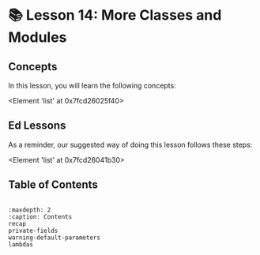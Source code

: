 # 📚 Lesson 14: More Classes and Modules
## Concepts

In this lesson, you will learn the following concepts:

<Element 'list' at 0x7fcd26025f40>
## Ed Lessons

As a reminder, our suggested way of doing this lesson follows these steps:

<Element 'list' at 0x7fcd26041b30>


## Table of Contents

```{toctree}

:maxdepth: 2
:caption: Contents
recap
private-fields
warning-default-parameters
lambdas
```
